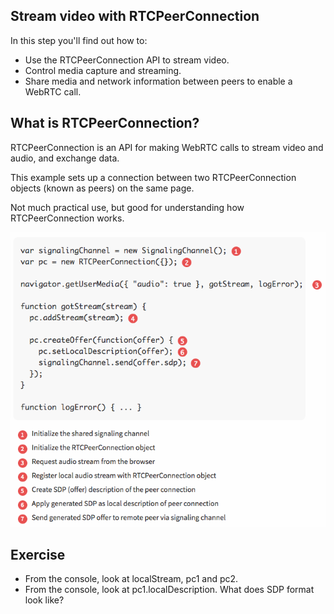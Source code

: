 ## Stream video with RTCPeerConnection

In this step you'll find out how to:

- Use the RTCPeerConnection API to stream video.
- Control media capture and streaming.
- Share media and network information between peers to enable a WebRTC call.

## What is RTCPeerConnection?

RTCPeerConnection is an API for making WebRTC calls to stream video and audio, and exchange data.

This example sets up a connection between two RTCPeerConnection objects (known as peers) on the same page.

Not much practical use, but good for understanding how RTCPeerConnection works.

![Screenshot](/docs/images/rtcpeerconnection.png)

## Exercise

- From the console, look at localStream, pc1 and pc2.
- From the console, look at pc1.localDescription. What does SDP format look like?
